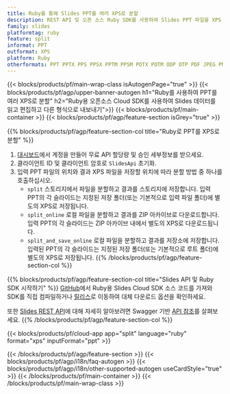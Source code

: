 ```yaml
---
title: Ruby를 통해 Slides PPT를 여러 XPS로 분할
description: REST API 및 오픈 소스 Ruby SDK를 사용하여 Slides PPT 파일을 XPS 슬라이드로 분할
family: slides
platformtag: ruby
feature: split
informat: PPT
outformat: XPS
platform: Ruby
otherformats: PPT PPTX PPS PPSX PPTM PPSM POTX POTM ODP OTP PDF JPEG PNG BMP TIFF SVG HTML5 MD GIF XAML
---
```


{{< blocks/products/pf/main-wrap-class isAutogenPage="true" >}}
{{< blocks/products/pf/agp/upper-banner-autogen h1="Ruby를 사용하여 PPT를 여러 XPS로 분할" h2="Ruby용 오픈소스 Cloud SDK를 사용하여 Slides 데이터를 읽고 편집하고 다른 형식으로 내보내기">}}
{{< blocks/products/pf/main-container >}}
{{< blocks/products/pf/agp/feature-section isGrey="true" >}}

{{% blocks/products/pf/agp/feature-section-col title="Ruby로 PPT를 XPS로 분할" %}}
1. <a href="https://dashboard.aspose.cloud/">대시보드</a>에서 계정을 만들어 무료 API 할당량 및 승인 세부정보를 받으세요.
1. 클라이언트 ID 및 클라이언트 암호로 ```SlidesApi``` 초기화.
1. 입력 PPT 파일의 위치와 결과 XPS 파일을 저장할 위치에 따라 분할 방법 중 하나를 호출하십시오.
    - ```split``` 스토리지에서 파일을 분할하고 결과를 스토리지에 저장합니다. 입력 PPT의 각 슬라이드는 지정된 저장 폴더(또는 기본적으로 입력 파일 폴더)에 별도의 XPS로 저장됩니다.
    - ```split_online``` 로컬 파일을 분할하고 결과를 ZIP 아카이브로 다운로드합니다. 입력 PPT의 각 슬라이드는 ZIP 아카이브 내에서 별도의 XPS로 다운로드됩니다.
    - ```split_and_save_online``` 로컬 파일을 분할하고 결과를 저장소에 저장합니다. 입력된 PPT의 각 슬라이드는 지정된 저장 폴더(또는 기본적으로 루트 폴더)에 별도의 XPS로 저장됩니다.
{{% /blocks/products/pf/agp/feature-section-col %}}

{{% blocks/products/pf/agp/feature-section-col title="Slides API 및 Ruby SDK 시작하기" %}}
[GitHub](https://github.com/aspose-slides-cloud/aspose-slides-cloud-ruby)에서 Ruby용 Slides Cloud SDK 소스 코드를 가져와 SDK를 직접 컴파일하거나 [릴리스](https://releases.aspose.cloud/)로 이동하여 대체 다운로드 옵션을 확인하세요.

또한 [Slides REST API](https://products.aspose.cloud/slides/curl/)에 대해 자세히 알아보려면 Swagger 기반 [API 참조](https://apireference.aspose.cloud/slides/)를 살펴보세요.
{{% /blocks/products/pf/agp/feature-section-col %}}

{{< blocks/products/pf/cloud-app app="split" language="ruby" format="xps" inputFormat="ppt" >}}

{{< /blocks/products/pf/agp/feature-section >}}
{{< blocks/products/pf/agp/i18n/faq-autogen >}}
{{< blocks/products/pf/agp/i18n/other-supported-autogen useCardStyle="true" >}}
{{< /blocks/products/pf/main-container >}}
{{< /blocks/products/pf/main-wrap-class >}}